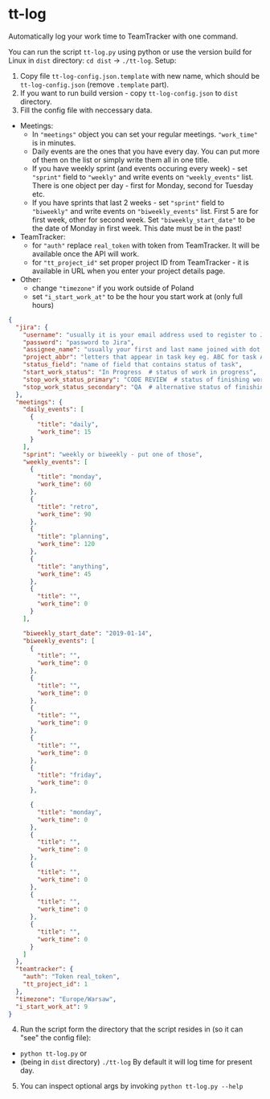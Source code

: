 # tt-log
Automatically log your work time to TeamTracker with one command.

You can run the script `tt-log.py` using python or use the version build for Linux in `dist` directory: `cd dist` -> `./tt-log`.
Setup:
1. Copy file `tt-log-config.json.template` with new name, which should be `tt-log-config.json` (remove `.template` part).
2. If you want to run build version - copy `tt-log-config.json` to `dist` directory.
3. Fill the config file with neccessary data.
 * Meetings:
    * In `"meetings"` object you can set your regular meetings. `"work_time"` is in minutes.
    * Daily events are the ones that you have every day. You can put more of them on the list or simply write them all in one title.
    * If you have weekly sprint (and events occuring every week) - set `"sprint"` field to `"weekly"` and write events on `"weekly_events"` list. There is one object per day - first for Monday, second for Tuesday etc.
    * If you have sprints that last 2 weeks - set `"sprint"` field to `"biweekly"` and write events on `"biweekly_events"` list. First 5 are for first week, other for second week. Set `"biweekly_start_date"` to be the date of Monday in first week. This date must be in the past!
  * TeamTracker:
    * for `"auth"` replace `real_token` with token from TeamTracker. It will be available once the API will work.
    * for `"tt_project_id"` set proper project ID from TeamTracker - it is available in URL when you enter your project details page.
  * Other:
    * change `"timezone"` if you work outside of Poland
    * set `"i_start_work_at"` to be the hour you start work at (only full hours)


```json
{
  "jira": {
    "username": "usually it is your email address used to register to Jira",
    "password": "password to Jira",
    "assignee_name": "usually your first and last name joined with dot, without polish letters (imie.nazwisko). Check Jira @mention to be sure.",
    "project_abbr": "letters that appear in task key eg. ABC for task ABC-1234",
    "status_field": "name of field that contains status of task",
    "start_work_status": "In Progress  # status of work in progress",
    "stop_work_status_primary": "CODE REVIEW  # status of finishing work",
    "stop_work_status_secondary": "QA  # alternative status of finishing work",
  },
  "meetings": {
    "daily_events": [  
      {
        "title": "daily",
        "work_time": 15
      }
    ],
    "sprint": "weekly or biweekly - put one of those",
    "weekly_events": [
      {
        "title": "monday",
        "work_time": 60
      },
      {
        "title": "retro",
        "work_time": 90
      },
      {
        "title": "planning",
        "work_time": 120
      },
      {
        "title": "anything",
        "work_time": 45
      },
      {
        "title": "",
        "work_time": 0
      }
    ],

    "biweekly_start_date": "2019-01-14",
    "biweekly_events": [
      {
        "title": "",
        "work_time": 0
      },
      {
        "title": "",
        "work_time": 0
      },
      {
        "title": "",
        "work_time": 0
      },
      {
        "title": "",
        "work_time": 0
      },
      {
        "title": "friday",
        "work_time": 0
      },

      {
        "title": "monday",
        "work_time": 0
      },
      {
        "title": "",
        "work_time": 0
      },
      {
        "title": "",
        "work_time": 0
      },
      {
        "title": "",
        "work_time": 0
      },
      {
        "title": "",
        "work_time": 0
      }
    ]
  },
  "teamtracker": {
    "auth": "Token real_token",
    "tt_project_id": 1
  },
  "timezone": "Europe/Warsaw",
  "i_start_work_at": 9
}
```
4. Run the script form the directory that the script resides in (so it can "see" the config file):
 * `python tt-log.py` or
 * (being in `dist` directory) `./tt-log`
 By default it will log time for present day.
5. You can inspect optional args by invoking `python tt-log.py --help`
